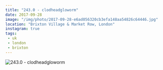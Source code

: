 ```yaml
---
title: "243.0 - clodheadgloworm"
date: 2017-09-28
image: "/img/photo/2017-09-28-e6ad056320cb3efa148aa54826c64446.jpg"
location: "Brixton Village & Market Row, London"
instagram: true
tags:
 - uk
 - london
 - brixton
---
```


![243.0 - clodheadgloworm](/img/photo/2017-09-28-e6ad056320cb3efa148aa54826c64446.jpg)
